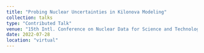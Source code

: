 ```yaml
---
title: "Probing Nuclear Uncertainties in Kilonova Modeling"
collection: talks
type: "Contributed Talk"
venue: "15th Intl. Conference on Nuclear Data for Science and Technology"
date: 2022-07-28
location: "virtual"
---
```

